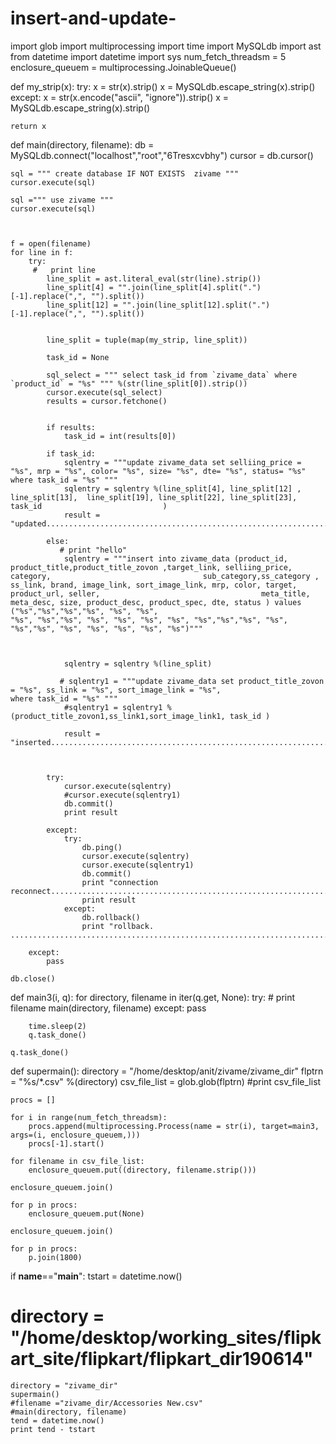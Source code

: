 insert-and-update-
==================


import glob
import multiprocessing
import time 
import MySQLdb
import ast
from datetime import datetime
import sys
num_fetch_threadsm = 5
enclosure_queuem = multiprocessing.JoinableQueue()



def my_strip(x):
    try:
        x = str(x).strip()
        x = MySQLdb.escape_string(x).strip()
    except:
        x = str(x.encode("ascii", "ignore")).strip()
        x = MySQLdb.escape_string(x).strip()

    return x

        


def main(directory, filename):
    db = MySQLdb.connect("localhost","root","6Tresxcvbhy")
    cursor = db.cursor()

    sql = """ create database IF NOT EXISTS  zivame """
    cursor.execute(sql)

    sql =""" use zivame """
    cursor.execute(sql)
    


    f = open(filename)
    for line in f:
        try:
         #   print line
            line_split = ast.literal_eval(str(line).strip())
            line_split[4] = "".join(line_split[4].split(".")[-1].replace(",", "").split())
            line_split[12] = "".join(line_split[12].split(".")[-1].replace(",", "").split())
          
            
            line_split = tuple(map(my_strip, line_split))  
           
            task_id = None

            sql_select = """ select task_id from `zivame_data` where `product_id` = "%s" """ %(str(line_split[0]).strip())
            cursor.execute(sql_select)
            results = cursor.fetchone()
         
          
            if results:   
                task_id = int(results[0])

            if task_id:
                sqlentry = """update zivame_data set selliing_price = "%s", mrp = "%s", color= "%s", size= "%s", dte= "%s", status= "%s"                                            where task_id = "%s" """
                sqlentry = sqlentry %(line_split[4], line_split[12] , line_split[13],  line_split[19], line_split[22], line_split[23], task_id                           )
                result = "updated....................................................................................................."
        
            else:
               # print "hello"
                sqlentry = """insert into zivame_data (product_id, product_title,product_title_zovon ,target_link, selliing_price, category,                                  sub_category,ss_category , ss_link, brand, image_link, sort_image_link, mrp, color, target, product_url, seller,                                    meta_title, meta_desc, size, product_desc, product_spec, dte, status ) values ("%s","%s","%s","%s", "%s", "%s",                                 "%s", "%s","%s", "%s", "%s", "%s", "%s", "%s","%s","%s", "%s",  "%s","%s", "%s", "%s", "%s", "%s", "%s")"""

        

                sqlentry = sqlentry %(line_split) 
                     
               # sqlentry1 = """update zivame_data set product_title_zovon = "%s", ss_link = "%s", sort_image_link = "%s",                                                      where task_id = "%s" """
                #sqlentry1 = sqlentry1 %(product_title_zovon1,ss_link1,sort_image_link1, task_id )

                result = "inserted..................................................................................................."
        
           
        
            try:
                cursor.execute(sqlentry)
                #cursor.execute(sqlentry1)
                db.commit()
                print result

            except:
                try:
                    db.ping()
                    cursor.execute(sqlentry)
                    cursor.execute(sqlentry1)
                    db.commit()
                    print "connection reconnect..................................................................................."
                    print result
                except:
                    db.rollback()
                    print "rollback. .............................................................................................." 
            
        except:
            pass    
        
    db.close()



def main3(i, q):
    for directory,  filename in iter(q.get, None):
        try:
          #  print filename
            main(directory, filename)
        except:
            pass

        time.sleep(2)
        q.task_done()

    q.task_done()



def supermain():
    directory = "/home/desktop/anit/zivame/zivame_dir"
    flptrn = "%s/*.csv" %(directory)
    csv_file_list = glob.glob(flptrn)
    #print csv_file_list
    
    procs = []

    for i in range(num_fetch_threadsm):
        procs.append(multiprocessing.Process(name = str(i), target=main3, args=(i, enclosure_queuem,)))
        procs[-1].start()

    for filename in csv_file_list:
        enclosure_queuem.put((directory, filename.strip()))

    enclosure_queuem.join()

    for p in procs:
        enclosure_queuem.put(None)

    enclosure_queuem.join()

    for p in procs:
        p.join(1800)    



if __name__=="__main__":
    tstart = datetime.now()
   # directory = "/home/desktop/working_sites/flipkart_site/flipkart/flipkart_dir190614"
    directory = "zivame_dir"
    supermain()
    #filename ="zivame_dir/Accessories New.csv"
    #main(directory, filename)
    tend = datetime.now()
    print tend - tstart

